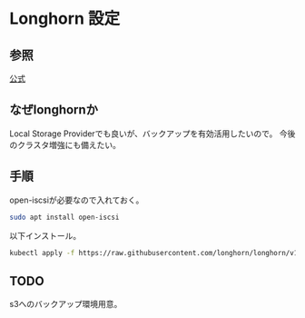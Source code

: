 # Longhorn 設定

## 参照

[公式](https://docs.k3s.io/storage)

## なぜlonghornか

Local Storage Providerでも良いが、バックアップを有効活用したいので。
今後のクラスタ増強にも備えたい。

## 手順

open-iscsiが必要なので入れておく。

```sh
sudo apt install open-iscsi
```

以下インストール。

```sh
kubectl apply -f https://raw.githubusercontent.com/longhorn/longhorn/v1.6.0/deploy/longhorn.yaml
```

## TODO

s3へのバックアップ環境用意。
